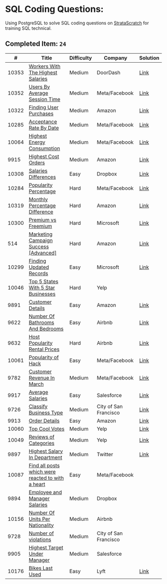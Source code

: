 # SQL Coding Questions:

Using PostgreSQL to solve SQL coding questions on [StrataScratch](https://platform.stratascratch.com/coding?code_type=1) for training SQL technical.

## Completed Item: `24`

|#|Title|Difficulty|Company|Solution|
|-----|-------------|----------|---------------------------------|--------|
|10353|[Workers With The Highest Salaries](https://platform.stratascratch.com/coding/10353-workers-with-the-highest-salaries?code_type=1)|Medium|DoorDash|[Link](https://github.com/linnelab/stratascratch_daily/blob/main/script/10353_workers_with_the_highest_salaries.sql)|
|10352|[Users By Average Session Time](https://platform.stratascratch.com/coding/10352-users-by-avg-session-time?code_type=1)|Medium|Meta/Facebook|[Link](https://github.com/linnelab/stratascratch_daily/blob/main/script/10352_users_by_average_session_time.sql)|
|10322|[Finding User Purchases](https://platform.stratascratch.com/coding/10322-finding-user-purchases?code_type=1)|Medium|Amazon|[Link](https://github.com/linnelab/stratascratch_daily/blob/main/script/10322_finding_user_purchases.sql)|
|10285|[Acceptance Rate By Date](https://platform.stratascratch.com/coding/10285-acceptance-rate-by-date?code_type=1)|Medium|Meta/Facebook|[Link](https://github.com/linnelab/stratascratch_daily/blob/main/script/10285_acceptance_rate_by_date.sql)|
|10064|[Highest Energy Consumption](https://platform.stratascratch.com/coding/10064-highest-energy-consumption?code_type=1)|Medium|Meta/Facebook|[Link](https://github.com/linnelab/stratascratch_daily/blob/main/script/10064_highest_energy_consumption.sql)|
|9915|[Highest Cost Orders](https://platform.stratascratch.com/coding/9915-highest-cost-orders?code_type=1)|Medium|Amazon|[Link](https://github.com/linnelab/stratascratch_daily/blob/main/script/9915_highest_cost_orders.sql)|
|10308|[Salaries Differences](https://platform.stratascratch.com/coding/10308-salaries-differences?code_type=1)|Easy|Dropbox|[Link](https://github.com/linnelab/stratascratch_daily/blob/main/script/10308_salaries_differences.sql)|
|10284|[Popularity Percentage](https://platform.stratascratch.com/coding/10284-popularity-percentage?code_type=1)|Hard|Meta/Facebook|[Link](https://github.com/linnelab/stratascratch_daily/blob/main/script/10284_popularity_percentage.sql)|
|10319|[Monthly Percentage Difference](https://platform.stratascratch.com/coding/10319-monthly-percentage-difference?code_type=1)|Hard|Amazon|[Link](https://github.com/linnelab/stratascratch_daily/blob/main/script/10319_monthly_percentage_difference)|
|10300|[Premium vs Freemium](https://platform.stratascratch.com/coding/10300-premium-vs-freemium?code_type=1)|Hard|Microsoft|[Link](https://github.com/linnelab/stratascratch_daily/blob/main/script/10300_premium_vs_freemium.sql)|
|514|[Marketing Campaign Success [Advanced]](https://platform.stratascratch.com/coding/514-marketing-campaign-success-advanced?code_type=1)|Hard|Amazon|[Link](https://github.com/linnelab/stratascratch_daily/blob/main/script/514_marketing_campaign_success_%5Badvanced%5D.sql)|
|10299|[Finding Updated Records](https://platform.stratascratch.com/coding/10299-finding-updated-records?code_type=1)|Easy|Microsoft|[Link](https://github.com/linnelab/stratascratch_daily/blob/main/script/10299_finding_updated_records.sql)|
|10046|[Top 5 States With 5 Star Businesses](https://platform.stratascratch.com/coding/10046-top-5-states-with-5-star-businesses?code_type=1)|Hard|Yelp| |
|9891|[Customer Details](https://platform.stratascratch.com/coding/9891-customer-details?code_type=1)|Easy|Amazon|[Link](https://github.com/linnelab/stratascratch_daily/blob/main/script/9891_customer_details.sql)|
|9622|[Number Of Bathrooms And Bedrooms](https://platform.stratascratch.com/coding/9622-number-of-bathrooms-and-bedrooms?code_type=1)|Easy|Airbnb|[Link](https://github.com/linnelab/stratascratch_daily/blob/main/script/9622_number_of_bathrooms_and_bedrooms.sql)|
|9632|[Host Popularity Rental Prices](https://platform.stratascratch.com/coding/9632-host-popularity-rental-prices?code_type=1)|Hard|Airbnb|[Link](https://github.com/linnelab/stratascratch_daily/blob/main/script/9632_host_popularity_rental_prices.sql)|
|10061|[Popularity of Hack](https://platform.stratascratch.com/coding/10061-popularity-of-hack?code_type=1)|Easy|Meta/Facebook|[Link](https://github.com/linnelab/stratascratch_daily/blob/main/script/10061_popularity_of_hack.sql)|
|9782|[Customer Revenue In March](https://platform.stratascratch.com/coding/9782-customer-revenue-in-march?code_type=1)|Medium|Meta/Facebook|[Link](https://github.com/linnelab/stratascratch_daily/blob/main/script/9782_customer_revenue_in_march.sql)|
|9917|[Average Salaries](https://platform.stratascratch.com/coding/9917-average-salaries?code_type=1)|Easy|Salesforce|[Link](https://github.com/linnelab/stratascratch_daily/blob/main/script/9917_average_salaries.sql)|
|9726|[Classify Business Type](https://platform.stratascratch.com/coding/9726-classify-business-type?code_type=1)|Medium|City of San Francisco|[Link](https://github.com/linnelab/stratascratch_daily/blob/main/script/9726_classify_business_type.sql)|
|9913|[Order Details](https://platform.stratascratch.com/coding/9913-order-details?code_type=1)|Easy|Amazon|[Link](https://github.com/linnelab/stratascratch_daily/blob/main/script/9913_order_details.sql)|
|10060|[Top Cool Votes](https://platform.stratascratch.com/coding/10060-top-cool-votes?code_type=1)|Medium|Yelp|[Link](https://github.com/linnelab/stratascratch_daily/blob/main/script/10060_top_cool_votes.sql)|
|10049|[Reviews of Categories](https://platform.stratascratch.com/coding/10049-reviews-of-categories?code_type=1)|Medium|Yelp|[Link](https://github.com/linnelab/stratascratch_daily/blob/main/script/10049_reviews_of_categories.sql)|
|9897|[Highest Salary In Department](https://platform.stratascratch.com/coding/9897-highest-salary-in-department?code_type=1)|Medium|Twitter|[Link](https://github.com/linnelab/stratascratch_daily/blob/main/script/9897_highest_salary_in_department.sql)|
|10087|[Find all posts which were reacted to with a heart](https://platform.stratascratch.com/coding/10087-find-all-posts-which-were-reacted-to-with-a-heart?code_type=1)|Easy|Meta/Facebook| |
|9894|[Employee and Manager Salaries](https://platform.stratascratch.com/coding/9894-employee-and-manager-salaries?code_type=1)|Medium|Dropbox| |
|10156|[Number Of Units Per Nationality](https://platform.stratascratch.com/coding/10156-number-of-units-per-nationality?code_type=1)|Medium|Airbnb| |
|9728|[Number of violations](https://platform.stratascratch.com/coding/9728-inspections-that-resulted-in-violations?code_type=1)|Medium|City of San Francisco| |
|9905|[Highest Target Under Manager](https://platform.stratascratch.com/coding/9905-highest-target-under-manager?code_type=1)|Medium|Salesforce| |
|10176|[Bikes Last Used](https://platform.stratascratch.com/coding/10176-bikes-last-used?code_type=1)|Easy|Lyft|[Link](https://github.com/linnelab/stratascratch_daily/blob/main/script/10176_Bikes%20Last%20Used.sql)|
